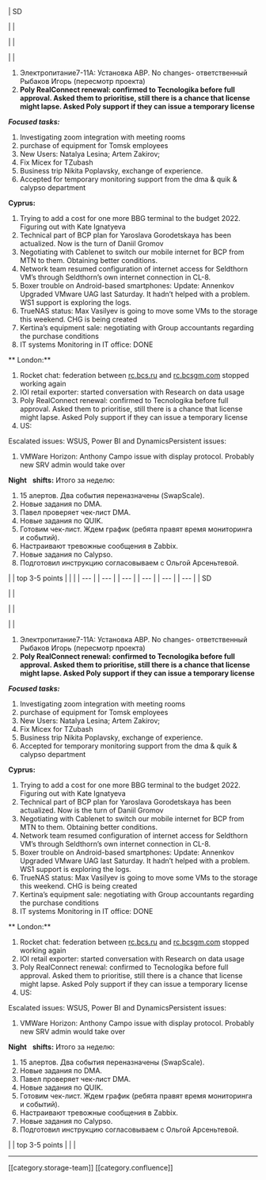 





| SD

 | 
| 

 | 
|  

 | 
| 
1. Электропитание7-11A: Установка АВР. No changes- ответственный Рыбаков Игорь (пересмотр проекта)
1.  **Poly RealConnect renewal: confirmed to Tecnologika before full approval. Asked them to prioritise, still there is a chance that license might lapse. Asked Poly support if they can issue a temporary license** 

 **_Focused tasks:_** 
1. Investigating zoom integration with meeting rooms
1. purchase of equipment for Tomsk employees
1. New Users: Natalya Lesina; Artem Zakirov;
1. Fix Micex for TZubash
1. Business trip Nikita Poplavsky, exchange of experience.
1. Accepted for temporary monitoring support from the dma & quik & calypso department

 **Cyprus:** 
1. Trying to add a cost for one more BBG terminal to the budget 2022. Figuring out with Kate Ignatyeva
1. Technical part of BCP plan for Yaroslava Gorodetskaya has been actualized. Now is the turn of Daniil Gromov
1. Negotiating with Cablenet to switch our mobile internet for BCP from MTN to them. Obtaining better conditions.
1. Network team resumed configuration of internet access for Seldthorn VM’s through Seldthorn’s own internet connection in CL-8.
1. Boxer trouble on Android-based smartphones: Update: Annenkov Upgraded VMware UAG last Saturday. It hadn’t helped with a problem. WS1 support is exploring the logs.
1. TrueNAS status: Max Vasilyev is going to move some VMs to the storage this weekend. CHG is being created
1. Kertina’s equipment sale: negotiating with Group accountants regarding the purchase conditions
1. IT systems Monitoring in IT office: DONE

 ** London:** 
1. Rocket chat: federation between [rc.bcs.ru](http://rc.bcs.ru) and [rc.bcsgm.com](http://rc.bcsgm.com) stopped working again
1. IOI retail exporter: started conversation with Research on data usage
1. Poly RealConnect renewal: confirmed to Tecnologika before full approval. Asked them to prioritise, still there is a chance that license might lapse. Asked Poly support if they can issue a temporary license
1. US:

Escalated issues: WSUS, Power BI and DynamicsPersistent issues:
1. VMWare Horizon: Anthony Campo issue with display protocol. Probably new SRV admin would take over

 **Night**   **shifts:** Итого за неделю:
1. 15 алертов. Два события переназначены (SwapScale).
1. Новые задания по DMA.
1. Павел проверяет чек-лист DMA.
1. Новые задания по QUIK.
1. Готовим чек-лист. Ждем график (ребята правят время мониторинга и событий).
1. Настраивают тревожные сообщения в Zabbix.
1. Новые задания по Calypso.
1. Подготовил инструкцию согласовываем с Ольгой Арсеньтевой.

 | 
| top 3-5 points | 
|  | 
|  --- | 
|  --- | 
|  --- | 
|  --- | 
|  --- | 
|  --- | 
| SD

 | 
| 

 | 
|  

 | 
| 
1. Электропитание7-11A: Установка АВР. No changes- ответственный Рыбаков Игорь (пересмотр проекта)
1.  **Poly RealConnect renewal: confirmed to Tecnologika before full approval. Asked them to prioritise, still there is a chance that license might lapse. Asked Poly support if they can issue a temporary license** 

 **_Focused tasks:_** 
1. Investigating zoom integration with meeting rooms
1. purchase of equipment for Tomsk employees
1. New Users: Natalya Lesina; Artem Zakirov;
1. Fix Micex for TZubash
1. Business trip Nikita Poplavsky, exchange of experience.
1. Accepted for temporary monitoring support from the dma & quik & calypso department

 **Cyprus:** 
1. Trying to add a cost for one more BBG terminal to the budget 2022. Figuring out with Kate Ignatyeva
1. Technical part of BCP plan for Yaroslava Gorodetskaya has been actualized. Now is the turn of Daniil Gromov
1. Negotiating with Cablenet to switch our mobile internet for BCP from MTN to them. Obtaining better conditions.
1. Network team resumed configuration of internet access for Seldthorn VM’s through Seldthorn’s own internet connection in CL-8.
1. Boxer trouble on Android-based smartphones: Update: Annenkov Upgraded VMware UAG last Saturday. It hadn’t helped with a problem. WS1 support is exploring the logs.
1. TrueNAS status: Max Vasilyev is going to move some VMs to the storage this weekend. CHG is being created
1. Kertina’s equipment sale: negotiating with Group accountants regarding the purchase conditions
1. IT systems Monitoring in IT office: DONE

 ** London:** 
1. Rocket chat: federation between [rc.bcs.ru](http://rc.bcs.ru) and [rc.bcsgm.com](http://rc.bcsgm.com) stopped working again
1. IOI retail exporter: started conversation with Research on data usage
1. Poly RealConnect renewal: confirmed to Tecnologika before full approval. Asked them to prioritise, still there is a chance that license might lapse. Asked Poly support if they can issue a temporary license
1. US:

Escalated issues: WSUS, Power BI and DynamicsPersistent issues:
1. VMWare Horizon: Anthony Campo issue with display protocol. Probably new SRV admin would take over

 **Night**   **shifts:** Итого за неделю:
1. 15 алертов. Два события переназначены (SwapScale).
1. Новые задания по DMA.
1. Павел проверяет чек-лист DMA.
1. Новые задания по QUIK.
1. Готовим чек-лист. Ждем график (ребята правят время мониторинга и событий).
1. Настраивают тревожные сообщения в Zabbix.
1. Новые задания по Calypso.
1. Подготовил инструкцию согласовываем с Ольгой Арсеньтевой.

 | 
| top 3-5 points | 
|  | 







*****

[[category.storage-team]] 
[[category.confluence]] 
